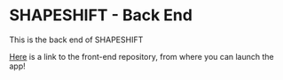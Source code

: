 # SHAPESHIFT - Back End

This is the back end of SHAPESHIFT

[Here](https://github.com/stevim/SHAPESHIFT-back-end) is a link to the front-end repository, from where you can launch the app!